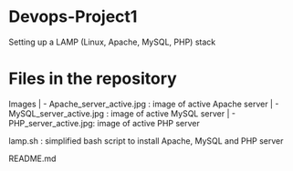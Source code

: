 # Devops-Project1
 Setting up a LAMP (Linux, Apache, MySQL, PHP) stack
 
# Files in the repository
Images
| - Apache_server_active.jpg : image of active Apache server
| - MySQL_server_active.jpg : image of active MySQL server
| - PHP_server_active.jpg: image of active PHP server

lamp.sh : simplified bash script to install Apache, MySQL and PHP server

README.md
